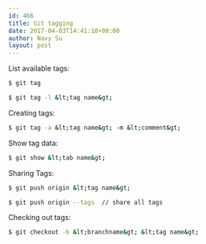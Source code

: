 ```yaml
---
id: 466
title: Git tagging
date: 2017-04-03T14:41:18+00:00
author: Navy Su
layout: post
---
```

List available tags:

```bash
$ git tag

$ git tag -l &lt;tag name&gt;
```

Creating tags:

```bash
$ git tag -a &lt;tag name&gt; -m &lt;comment&gt;
```

Show tag data:

```bash
$ git show &lt;tab name&gt;
```

Sharing Tags:
  


```bash
$ git push origin &lt;tag name&gt;

$ git push origin --tags  // share all tags
```

Checking out tags:

```bash
$ git checkout -b &lt;branchname&gt; &lt;tag name&gt;
```
